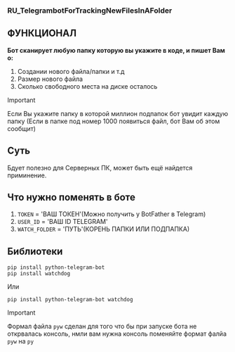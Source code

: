 ### RU_TelegrambotForTrackingNewFilesInAFolder

## ФУНКЦИОНАЛ

**Бот сканирует любую папку которую вы укажите в коде, и пишет Вам о:** 

1. Создании нового файла/папки и т.д
2. Размер нового файла
3. Сколько свободного места на диске осталось

> [!IMPORTANT]
> Если Вы укажите папку в которой миллион подпапок бот увидит каждую папку (Если в папке под номер 1000 появиться файл, бот Вам об этом сообщит)

## Суть

Бдует полезно для Серверных ПК, может быть ещё найдется приминение.

## Что нужно поменять в боте

1. `TOKEN` = 'ВАШ ТОКЕН'(Можно получить у BotFather в Telegram)
2. `USER_ID` = 'ВАШ ID TELEGRAM'
3. `WATCH_FOLDER` = 'ПУТЬ'(КОРЕНЬ ПАПКИ ИЛИ ПОДПАПКА)

## Библиотеки

```
pip install python-telegram-bot
pip install watchdog
```
Или

```
pip install python-telegram-bot watchdog
```
> [!IMPORTANT]
> Формал файла `pyw` сделан для того что бы при запуске бота не открвалась консоль, нмли вам нужна консоль поменяйте формат фалйа `pyw` на `py`
